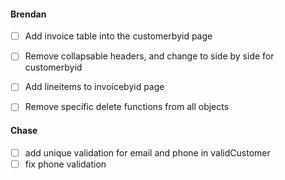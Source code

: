 #### Brendan
- [ ] Add invoice table into the customerbyid page
- [ ] Remove collapsable headers, and change to side by side for customerbyid
- [ ] Add lineitems to invoicebyid page
- [ ] Remove specific delete functions from all objects


#### Chase
- [ ] add unique validation for email and phone in validCustomer
- [ ] fix phone validation